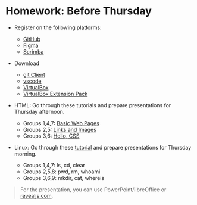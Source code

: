 # Homework:  Before Thursday

- Register on the following platforms:
  - [GitHub]
  - [Figma]
  - [Scrimba]

- Download
  - [git Client](https://git-scm.com/downloads)
  - [vscode](https://code.visualstudio.com/)
  - [VirtualBox](https://www.virtualbox.org/wiki/Downloads)
  - [VirtualBox Extension Pack](https://www.virtualbox.org/wiki/Downloads)

- HTML: Go through these tutorials and prepare presentations for Thursday afternoon.
  - Groups 1,4,7: [Basic Web Pages](https://internetingishard.netlify.app/html-and-css/basic-web-pages/)
  - Groups 2,5: [Links and Images](https://internetingishard.netlify.app/html-and-css/links-and-images/)
  - Groups 3,6: [Hello, CSS](https://internetingishard.netlify.app/html-and-css/hello-css/)

- Linux: Go through these [tutorial] and prepare presentations for Thursday morning.
  - Groups 1,4,7: ls, cd, clear
  - Groups 2,5,8: pwd, rm, whoami
  - Groups 3,6,9: mkdir, cat, whereis


> For the presentation, you can use PowerPoint/libreOffice or [revealjs.com](https://revealjs.com/installation/), 

<!-- Links -->
[tutorial]:https://www.geeksforgeeks.org/basic-linux-commands/

<!-- Links -->
[Scrimba]:https://scrimba.com/
[Figma]:https://www.figma.com/
[GitHub]:https://github.com/
[Modern JavaScript Tutorial]:https://www.youtube.com/playlist?list=PL4cUxeGkcC9haFPT7J25Q9GRB_ZkFrQAc
[Modern JavaScript From The Beginning (12 Hours)]:https://youtu.be/BI1o2H9z9fo
[Git & GitHub Tutorial for Beginners]:https://www.youtube.com/playlist?list=PL4cUxeGkcC9goXbgTDQ0n_4TBzOO0ocPR
[Introduction to Scrum - 7 Minutes]:https://youtu.be/9TycLR0TqFA
[Scrum in 20 mins]:https://youtu.be/SWDhGSZNF9M
[Figma UI Design Tutorial: Get Started in Just 24 Minutes]:https://youtu.be/FTFaQWZBqQ8

